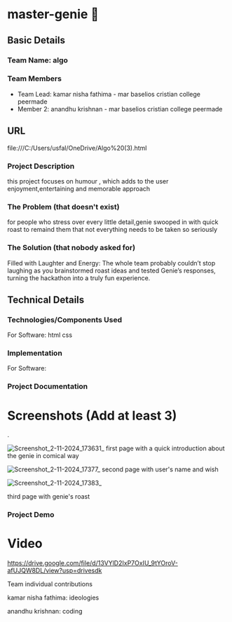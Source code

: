 # master-genie 🎯


## Basic Details
### Team Name: algo


### Team Members
- Team Lead: kamar nisha fathima - mar baselios cristian college peermade
- Member 2: anandhu krishnan - mar baselios cristian college peermade

## URL
file:///C:/Users/usfal/OneDrive/Algo%20(3).html

### Project Description
this project focuses on humour , which adds to the user enjoyment,entertaining and memorable approach

### The Problem (that doesn't exist)
for people who stress over every little detail,genie swooped in with quick roast to remaind them that not everything needs to be taken so seriously
### The Solution (that nobody asked for)
Filled with Laughter and Energy: The whole team probably couldn’t stop laughing as you brainstormed roast ideas and tested Genie’s responses, turning the hackathon into a truly fun experience.


## Technical Details
### Technologies/Components Used
For Software:
html
css


### Implementation
For Software:


### Project Documentation

# Screenshots (Add at least 3)

.

![Screenshot_2-11-2024_173631_](https://github.com/user-attachments/assets/858ee686-3bba-4fee-aedc-3108a962d6fb)
first page with a quick introduction about the genie in comical way

![Screenshot_2-11-2024_17377_](https://github.com/user-attachments/assets/fb039608-4b35-4abc-90e4-fc662abc89ee)
second page with user's name and wish

![Screenshot_2-11-2024_17383_](https://github.com/user-attachments/assets/04fc8f5a-86b4-438f-99a6-d7f3b04a4fae)

third page with genie's roast

### Project Demo
# Video
https://drive.google.com/file/d/13VYlD2IxP7OxIU_9tYOroV-afUJQW8DL/view?usp=drivesdk

Team individual contributions

kamar nisha fathima: ideologies



anandhu krishnan: coding




